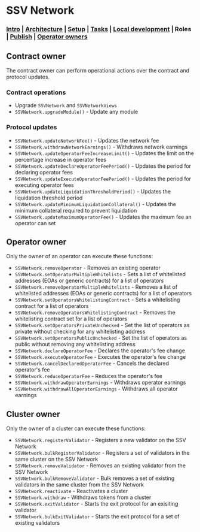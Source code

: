 # SSV Network

### [Intro](../README.md) | [Architecture](architecture.md) | [Setup](setup.md) | [Tasks](tasks.md) | [Local development](local-dev.md) | Roles | [Publish](publish.md) | [Operator owners](operators.md)

## Contract owner

The contract owner can perform operational actions over the contract and protocol updates.

### Contract operations

- Upgrade `SSVNetwork` and `SSVNetworkViews`
- `SSVNetwork.upgradeModule()` - Update any module

### Protocol updates

- `SSVNetwork.updateNetworkFee()` - Updates the network fee
- `SSVNetwork.withdrawNetworkEarnings()` - Withdraws network earnings
- `SSVNetwork.updateOperatorFeeIncreaseLimit()` - Updates the limit on the percentage increase in operator fees
- `SSVNetwork.updateDeclareOperatorFeePeriod()` - Updates the period for declaring operator fees
- `SSVNetwork.updateExecuteOperatorFeePeriod()` - Updates the period for executing operator fees
- `SSVNetwork.updateLiquidationThresholdPeriod()` - Updates the liquidation threshold period
- `SSVNetwork.updateMinimumLiquidationCollateral()` - Updates the minimum collateral required to prevent liquidation
- `SSVNetwork.updateMaximumOperatorFee()` - Updates the maximum fee an operator can set

## Operator owner

Only the owner of an operator can execute these functions:

- `SSVNetwork.removeOperator` - Removes an existing operator
- `SSVNetwork.setOperatorMultipleWhitelists` - Sets a list of whitelisted addresses (EOAs or generic contracts) for a list of operators
- `SSVNetwork.removeOperatorMultipleWhitelists` - Removes a list of whitelisted addresses (EOAs or generic contracts) for a list of operators
- `SSVNetwork.setOperatorsWhitelistingContract` - Sets a whitelisting contract for a list of operators
- `SSVNetwork.removeOperatorsWhitelistingContract` - Removes the whitelisting contract set for a list of operators
- `SSVNetwork.setOperatorsPrivateUnchecked` - Set the list of operators as private without checking for any whitelisting address
- `SSVNetwork.setOperatorsPublicUnchecked` - Set the list of operators as public without removing any whitelisting address
- `SSVNetwork.declareOperatorFee` - Declares the operator's fee change
- `SSVNetwork.executeOperatorFee` - Executes the operator's fee change
- `SSVNetwork.cancelDeclaredOperatorFee` - Cancels the declared operator's fee
- `SSVNetwork.reduceOperatorFee` - Reduces the operator's fee
- `SSVNetwork.withdrawOperatorEarnings` - Withdraws operator earnings
- `SSVNetwork.withdrawAllOperatorEarnings` - Withdraws all operator earnings

## Cluster owner

Only the owner of a cluster can execute these functions:

- `SSVNetwork.registerValidator` - Registers a new validator on the SSV Network
- `SSVNetwork.bulkRegisterValidator` - Registers a set of validators in the same cluster on the SSV Network
- `SSVNetwork.removeValidator` - Removes an existing validator from the SSV Network
- `SSVNetwork.bulkRemoveValidator` - Bulk removes a set of existing validators in the same cluster from the SSV Network
- `SSVNetwork.reactivate` - Reactivates a cluster
- `SSVNetwork.withdraw` - Withdraws tokens from a cluster
- `SSVNetwork.exitValidator` - Starts the exit protocol for an exisiting validator
- `SSVNetwork.bulkExitValidator` - Starts the exit protocol for a set of existing validators
